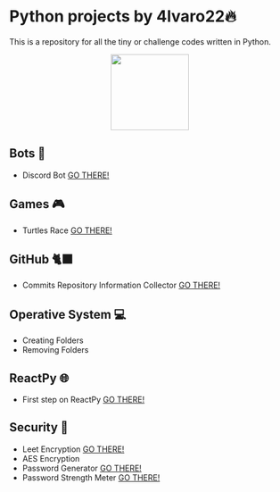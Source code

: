 # Python projects by 4lvaro22🔥
This is a repository for all the tiny or challenge codes written in Python.
<p align="center">
  <img src="https://upload.wikimedia.org/wikipedia/commons/thumb/c/c3/Python-logo-notext.svg/1200px-Python-logo-notext.svg.png" width="140" height="136" frameBorder="0" align="center" />
</p>

## Bots 🤖
- Discord Bot [GO THERE!](./Bots/Discord/discord_bot.py)

## Games 🎮
- Turtles Race [GO THERE!](./Games/turtles-race/main.py)

## GitHub 🐈‍⬛
- Commits Repository Information Collector [GO THERE!](./Github/repository-commits-info/git-github.py)

## Operative System 💻
- Creating Folders
- Removing Folders

## ReactPy 🌐
- First step on ReactPy [GO THERE!](./ReactPy/reactpy.py)

## Security 🔐
- Leet Encryption [GO THERE!](./Security/Encryption/leet-encryption/leet-encryption.py)
- AES Encryption
- Password Generator [GO THERE!](./Security/Password/Generator/password_generator.py)
- Password Strength Meter [GO THERE!](./Security/Password/Strength-Meter/password_strength_meter.py)
